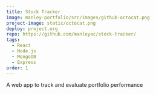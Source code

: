 ```yaml
---
title: Stock Tracker
image: manley-portfolio/src/images/github-octocat.png
project-image: static/octocat.png
deploy: project.org
repo: https://github.com/manleyac/stock-tracker/
tags:
  - React
  - Node.js
  - MongoDB
  - Express
order: 1
---
```

A web app to track and evaluate portfolio performance
